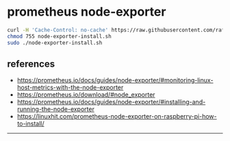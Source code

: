 # prometheus node-exporter

```sh
curl -H 'Cache-Control: no-cache' https://raw.githubusercontent.com/rafaeleyng/cluster/master/apps/node-exporter/node-exporter-install.sh --output node-exporter-install.sh
chmod 755 node-exporter-install.sh
sudo ./node-exporter-install.sh
```

## references

- https://prometheus.io/docs/guides/node-exporter/#monitoring-linux-host-metrics-with-the-node-exporter
- https://prometheus.io/download/#node_exporter
- https://prometheus.io/docs/guides/node-exporter/#installing-and-running-the-node-exporter
- https://linuxhit.com/prometheus-node-exporter-on-raspberry-pi-how-to-install/

---
